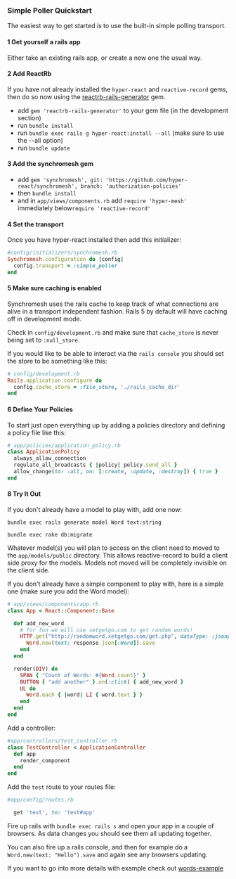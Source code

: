 ### Simple Poller Quickstart

The easiest way to get started is to use the built-in simple polling transport.

#### 1 Get yourself a rails app

Either take an existing rails app, or create a new one the usual way.

#### 2 Add ReactRb

If you have not already installed the `hyper-react` and `reactive-record` gems, then do so now using the [reactrb-rails-generator](https://github.com/hyper-react/reactrb-rails-generator) gem.

- add `gem 'reactrb-rails-generator'` to your gem file (in the development section)
- run `bundle install`
- run `bundle exec rails g hyper-react:install --all` (make sure to use the --all option)
- run `bundle update`

#### 3 Add the synchromesh gem

- add `gem 'synchromesh', git: 'https://github.com/hyper-react/synchromesh', branch: 'authorization-policies'`
- then `bundle install`  
- and in `app/views/components.rb` add `require 'hyper-mesh'`  
 immediately below`require 'reactive-record'`

#### 4 Set the transport

Once you have hyper-react installed then add this initializer:
```ruby
#config/initializers/synchromesh.rb
Synchromesh.configuration do |config|
  config.transport = :simple_poller
end
```

#### 5 Make sure caching is enabled

Synchromesh uses the rails cache to keep track of what connections are alive in a transport independent fashion.  Rails 5 by default will have caching off in development mode.

Check in `config/development.rb` and make sure that `cache_store` is never being set to `:null_store`.  

If you would like to be able to interact via
the `rails console` you should set the store to be something like this:

```ruby
# config/development.rb
Rails.application.configure do
  config.cache_store = :file_store, './rails_cache_dir'
end
```

#### 6 Define Your Policies

To start just open everything up by adding a policies directory and defining a policy file like this:

```ruby
# app/policies/application_policy.rb
class ApplicationPolicy
  always_allow_connection
  regulate_all_broadcasts { |policy| policy.send_all }
  allow_change(to: :all, on: [:create, :update, :destroy]) { true }
end
```

#### 8 Try It Out  

If you don't already have a model to play with,  add one now:

`bundle exec rails generate model Word text:string`

`bundle exec rake db:migrate`

Whatever model(s) you will plan to access on the client need to moved to the `app/models/public` directory.  This allows reactive-record to build a client side proxy for the models.  Models not moved will be completely invisible on the client side.

If you don't already have a simple component to play with,  here is a simple one (make sure you add the Word model):

```ruby
# app/views/components/app.rb
class App < React::Component::Base

  def add_new_word
    # for fun we will use setgetgo.com to get random words!
    HTTP.get("http://randomword.setgetgo.com/get.php", dataType: :jsonp) do |response|
      Word.new(text: response.json[:Word]).save
    end
  end

  render(DIV) do
    SPAN { "Count of Words: #{Word.count}" }
    BUTTON { "add another" }.on(:click) { add_new_word }
    UL do
      Word.each { |word| LI { word.text } }
    end
  end
end
```

Add a controller:

```ruby
#app/controllers/test_controller.rb
class TestController < ApplicationController
  def app
    render_component
  end
end
```

Add the `test` route to your routes file:

```ruby
#app/config/routes.rb

  get 'test', to: 'test#app'

```

Fire up rails with `bundle exec rails s` and open your app in a couple of browsers.  As data changes you should see them all updating together.

You can also fire up a rails console, and then for example do a `Word.new(text: "Hello").save` and again see any browsers updating.

If you want to go into more details with example check out [words-example](/docs/words-example.md)
